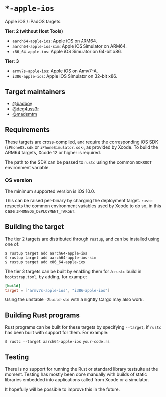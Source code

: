 # `*-apple-ios`

Apple iOS / iPadOS targets.

**Tier: 2 (without Host Tools)**

- `aarch64-apple-ios`: Apple iOS on ARM64.
- `aarch64-apple-ios-sim`: Apple iOS Simulator on ARM64.
- `x86_64-apple-ios`: Apple iOS Simulator on 64-bit x86.

**Tier: 3**

- `armv7s-apple-ios`: Apple iOS on Armv7-A.
- `i386-apple-ios`: Apple iOS Simulator on 32-bit x86.

## Target maintainers

- [@badboy](https://github.com/badboy)
- [@deg4uss3r](https://github.com/deg4uss3r)
- [@madsmtm](https://github.com/madsmtm)

## Requirements

These targets are cross-compiled, and require the corresponding iOS SDK
(`iPhoneOS.sdk` or `iPhoneSimulator.sdk`), as provided by Xcode. To build the
ARM64 targets, Xcode 12 or higher is required.

The path to the SDK can be passed to `rustc` using the common `SDKROOT`
environment variable.

### OS version

The minimum supported version is iOS 10.0.

This can be raised per-binary by changing the deployment target. `rustc`
respects the common environment variables used by Xcode to do so, in this
case `IPHONEOS_DEPLOYMENT_TARGET`.

## Building the target

The tier 2 targets are distributed through `rustup`, and can be installed
using one of:
```console
$ rustup target add aarch64-apple-ios
$ rustup target add aarch64-apple-ios-sim
$ rustup target add x86_64-apple-ios
```

The tier 3 targets can be built by enabling them for a `rustc` build in
`bootstrap.toml`, by adding, for example:

```toml
[build]
target = ["armv7s-apple-ios", "i386-apple-ios"]
```

Using the unstable `-Zbuild-std` with a nightly Cargo may also work.

## Building Rust programs

Rust programs can be built for these targets by specifying `--target`, if
`rustc` has been built with support for them. For example:

```console
$ rustc --target aarch64-apple-ios your-code.rs
```

## Testing

There is no support for running the Rust or standard library testsuite at the
moment. Testing has mostly been done manually with builds of static libraries
embedded into applications called from Xcode or a simulator.

It hopefully will be possible to improve this in the future.
